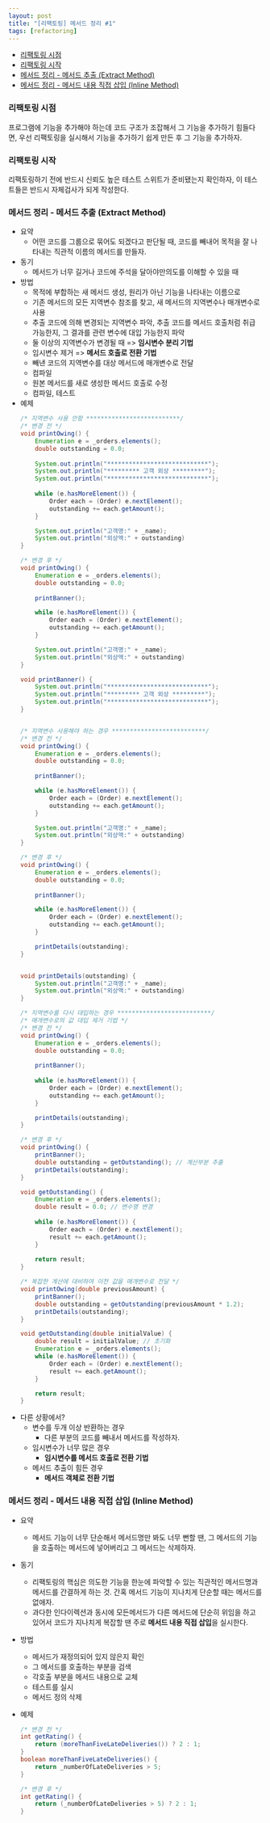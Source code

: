 ```yaml
---
layout: post
title: "[리팩토링] 메서드 정리 #1"
tags: [refactoring]
---
```


<!-- TOC -->

- [리팩토링 시점](#리팩토링-시점)
- [리팩토링 시작](#리팩토링-시작)
- [메서드 정리 - 메서드 추출 (Extract Method)](#메서드-정리---메서드-추출-extract-method)
- [메서드 정리 - 메서드 내용 직접 삽입 (Inline Method)](#메서드-정리---메서드-내용-직접-삽입-inline-method)

<!-- /TOC -->
### 리팩토링 시점
프로그램에 기능을 추가해야 하는데 코드 구조가 조잡해서 그 기능을 추가하기 힘들다면, 우선 리팩토링을 실시해서 기능을 추가하기 쉽게 만든 후 그 기능을 추가하자.

### 리팩토링 시작
리팩토링하기 전에 반드시 신뢰도 높은 테스트 스위트가 준비됐는지 확인하자, 이 테스트들은 반드시 자체검사가 되게 작성한다.

### 메서드 정리 - 메서드 추출 (Extract Method)
- 요약
    + 어떤 코드를 그룹으로 묶어도 되겠다고 판단될 때, 코드를 빼내어 목적을 잘 나타내는 직관적 이름의 메서드를 만들자.
- 동기
    + 메서드가 너무 길거나 코드에 주석을 달아야만의도를 이해할 수 있을 때
- 방법
    + 목적에 부합하는 새 메서드 생성, 원리가 아닌 기능을 나타내는 이름으로
    + 기존 메서드의 모든 지역변수 참조를 찾고, 새 메서드의 지역변수나 매개변수로 사용
    + 추출 코드에 의해 변경되는 지역변수 파악, 추출 코드를 메서드 호출처럼 취급  가능한지, 그 결과를 관련 변수에 대입 가능한지 파악
    + 둘 이상의 지역변수가 변경될 때 => **임시변수 분리 기법**
    + 임시변수 제거 => **메서드 호출로 전환 기법**
    + 빼낸 코드의 지역변수를 대상 메서드에 매개변수로 전달
    + 컴파일
    + 원본 메서드를 새로 생성한 메서드 호출로 수정
    + 컴파일, 테스트
- 예제
    ```java
    /* 지역변수 사용 안함 **************************/
    /* 변경 전 */
    void printOwing() {
        Enumeration e = _orders.elements();
        double outstanding = 0.0;
        
        System.out.println("****************************");
        System.out.println("********* 고객 외상 *********");
        System.out.println("****************************");
        
        while (e.hasMoreElement()) {
            Order each = (Order) e.nextElement();
            outstanding += each.getAmount();
        }

        System.out.println("고객명:" + _name);
        System.out.println("외상액:" + outstanding)
    }

    /* 변경 후 */
    void printOwing() {
        Enumeration e = _orders.elements();
        double outstanding = 0.0;
        
        printBanner();

        while (e.hasMoreElement()) {
            Order each = (Order) e.nextElement();
            outstanding += each.getAmount();
        }

        System.out.println("고객명:" + _name);
        System.out.println("외상액:" + outstanding)
    }

    void printBanner() {
        System.out.println("****************************");
        System.out.println("********* 고객 외상 *********");
        System.out.println("****************************");
    }


    /* 지역변수 사용해야 하는 경우 **************************/
    /* 변경 전 */
    void printOwing() {
        Enumeration e = _orders.elements();
        double outstanding = 0.0;
        
        printBanner();

        while (e.hasMoreElement()) {
            Order each = (Order) e.nextElement();
            outstanding += each.getAmount();
        }

        System.out.println("고객명:" + _name);
        System.out.println("외상액:" + outstanding)
    }

    /* 변경 후 */
    void printOwing() {
        Enumeration e = _orders.elements();
        double outstanding = 0.0;
        
        printBanner();

        while (e.hasMoreElement()) {
            Order each = (Order) e.nextElement();
            outstanding += each.getAmount();
        }

        printDetails(outstanding);
    }


    void printDetails(outstanding) {     
        System.out.println("고객명:" + _name);
        System.out.println("외상액:" + outstanding)
    }

    /* 지역변수를 다시 대입하는 경우 **************************/
    /* 매개변수로의 값 대입 제거 기법 */
    /* 변경 전 */
    void printOwing() {
        Enumeration e = _orders.elements();
        double outstanding = 0.0;
        
        printBanner();
        
        while (e.hasMoreElement()) {
            Order each = (Order) e.nextElement();
            outstanding += each.getAmount();
        }

        printDetails(outstanding);
    }

    /* 변경 후 */
    void printOwing() {
        printBanner();
        double outstanding = getOutstanding(); // 계산부분 추출
        printDetails(outstanding);
    }

    void getOutstanding() {
        Enumeration e = _orders.elements();
        double result = 0.0; // 변수명 변경
        
        while (e.hasMoreElement()) {
            Order each = (Order) e.nextElement();
            result += each.getAmount();
        }
        
        return result;
    }

    /* 복잡한 계산에 대비하여 이전 값을 매개변수로 전달 */
    void printOwing(double previousAmount) {
        printBanner();
        double outstanding = getOutstanding(previousAmount * 1.2);
        printDetails(outstanding);
    }

    void getOutstanding(double initialValue) {
        double result = initialValue; // 초기화
        Enumeration e = _orders.elements();
        while (e.hasMoreElement()) {
            Order each = (Order) e.nextElement();
            result += each.getAmount();
        }
    
        return result;
    }
    ```
- 다른 상황에서?
    + 변수를 두개 이상 반환하는 경우
        + 다른 부분의 코드를 빼내서 메서드를 작성하자.
    + 임시변수가 너무 많은 경우
        + **임시변수를 메서드 호출로 전환 기법**
    + 메서드 추출이 힘든 경우
        + **메서드 객체로 전환 기법**

### 메서드 정리 - 메서드 내용 직접 삽입 (Inline Method)
- 요약
    + 메서드 기능이 너무 단순해서 메서드명만 봐도 너무 뻔할 땐, 그 메서드의 기능을 호출하는 메서드에 넣어버리고 그 메서드는 삭제하자.
- 동기
    + 리팩토링의 핵심은 의도한 기능을 한눈에 파악할 수 있는 직관적인 메서드명과 메서드를 간결하게 하는 것. 간혹 메서드 기능이 지나치게 단순할 때는 메서드를 없애자.
    + 과다한 인다이렉션과 동시에 모든메서드가 다른 메서드에 단순히 위임을 하고 있어서 코드가 지나치게 복잡할 땐 주로 **메서드 내용 직접 삽입**을 실시한다.
- 방법
    + 메서드가 재정의되어 있지 않은지 확인
    + 그 메서드를 호출하는 부분을 검색
    + 각호출 부분을 메서드 내용으로 교체
    + 테스트를 실시
    + 메서드 정의 삭제

- 예제
    ```java
    /* 변경 전 */
    int getRating() {
        return (moreThanFiveLateDeliveries()) ? 2 : 1;
    }
    boolean moreThanFiveLateDeliveries() {
        return _numberOfLateDeliveries > 5;
    }

    /* 변경 후 */
    int getRating() {
        return (_numberOfLateDeliveries > 5) ? 2 : 1;
    }
    ```